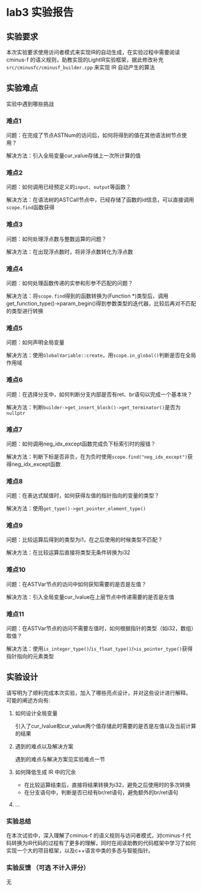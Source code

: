 # lab3 实验报告

## 实验要求

本次实验要求使用访问者模式来实现IR的自动生成，在实验过程中需要阅读cminus-f 的语义规则，助教实现的LightIR实验框架，据此修改补充`src/cminusfc/cminusf_builder.cpp` 来实现 IR 自动产生的算法

## 实验难点

实验中遇到哪些挑战

### 难点1

问题：在完成了节点ASTNum的访问后，如何将得到的值在其他语法树节点使用？

解决方法：引入全局变量cur_value存储上一次所计算的值

### 难点2

问题：如何调用已经预定义的`input`、`output`等函数？

解决方法：在语法树的ASTCall节点中，已经存储了函数的id信息，可以直接调用`scope.find`函数获得

### 难点3

问题：如何处理浮点数与整数运算的问题？

解决方法：在出现浮点数时，将非浮点数转化为浮点数

### 难点4

问题：如何处理函数传递的实参和形参不匹配的问题？

解决方法：将`scope.find`得到的函数转换为(Function *)类型后，调用get_function_type()->param_begin()得到参数类型的迭代器，比较后再对不匹配的类型进行转换

### 难点5

问题：如何声明全局变量

解决方法：使用`GlobalVariable::create`，用`scope.in_global()`判断是否在全局作用域

### 难点6

问题：在选择分支中，如何判断分支内部是否有ret、br语句以完成一个基本块？

解决方法：判断`builder->get_insert_block()->get_terminator()`是否为`nullptr`

### 难点7

问题：如何调用neg_idx_except函数完成负下标索引时的报错？

解决方法：判断下标是否非负，在为负时使用`scope.find("neg_idx_except")`获得neg_idx_except函数

### 难点8

问题：在表达式赋值时，如何获得左值的指针指向的变量的类型？

解决方法：使用`get_type()->get_pointer_element_type()`

### 难点9

问题：比较运算后得到的类型为i1，在之后使用的时候类型不匹配？

解决方法：在比较运算后直接将类型无条件转换为i32

### 难点10

问题：在ASTVar节点的访问中如何获知需要的是否是左值？

解决方法：引入全局变量cur_lvalue在上层节点中传递需要的是否是左值

### 难点11

问题：在ASTVar节点的访问不需要左值时，如何根据指针的类型（如i32，数组）取值？

解决方法：使用`is_integer_type()`/`is_float_type()`/`>is_pointer_type()`获得指针指向的元素类型

## 实验设计

请写明为了顺利完成本次实验，加入了哪些亮点设计，并对这些设计进行解释。
可能的阐述方向有:

1. 如何设计全局变量

   引入了cur_lvalue和cur_value两个值存储此时需要的是否是左值以及当前计算的结果

2. 遇到的难点以及解决方案

   遇到的难点与解决方案见实验难点一节

3. 如何降低生成 IR 中的冗余

   - 在比较运算结束后，直接将结果转换为i32，避免之后使用时的多次转换
   - 在分支语句中，判断是否已经有br/ret语句，避免额外的br/ret语句

4. ...

### 实验总结

在本次试验中，深入理解了cminus-f 的语义规则与访问者模式，对cminus-f 代码转换为IR代码的过程有了更多的理解，同时在阅读助教的代码框架中学习了如何实现一个大的项目框架，以及c++语言中类的多态与智能指针。

### 实验反馈 （可选 不计入评分）

无
